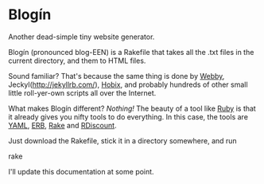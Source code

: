 Blogín
======

Another dead-simple tiny website generator.

Blogín (pronounced blog-EEN) is a Rakefile that takes all the .txt files in
the current directory, and them to HTML files.

Sound familiar? That's because the same thing is done by
[Webby](http://webby.rubyforge.org), Jeckyl(http://jekyllrb.com/),
[Hobix](http://hobix.rubyforge.org), and probably hundreds of other small
little roll-yer-own scripts all over the Internet.

What makes Blogín different? *Nothing!* The beauty of a tool like
[Ruby](http://ruby-lang.org) is that it already gives you nifty tools to do
everything. In this case, the tools are [YAML](http://yaml.org),
[ERB](http://ruby-doc.org/stdlib/libdoc/erb/rdoc/classes/ERB.html),
[Rake](http://rake.rubyforge.org) and
[RDiscount](http://github.com/rtomayko/rdiscount).

Just download the Rakefile, stick it in a directory somewhere, and run

  rake

I'll update this documentation at some point.
